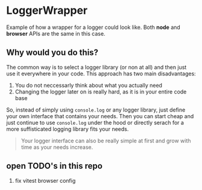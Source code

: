 # LoggerWrapper

Example of how a wrapper for a logger could look like.
Both **node** and **browser** APIs are the same in this case.

## Why would you do this?

The common way is to select a logger library (or non at all) and then just use it everywhere in your code.
This approach has two main disadvantages:

1. You do not neccessarly think about what you actually need
2. Changing the logger later on is really hard, as it is in your entire code base

So, instead of simply using `console.log` or any logger library, just define your own interface that contains your needs.
Then you can start cheap and just continue to use `console.log` under the hood or directly serach for a more suffisticated logging library fits your needs.

> Your logger interface can also be really simple at first and grow with time as your needs increase.

## open TODO's in this repo

1. fix vitest browser config
